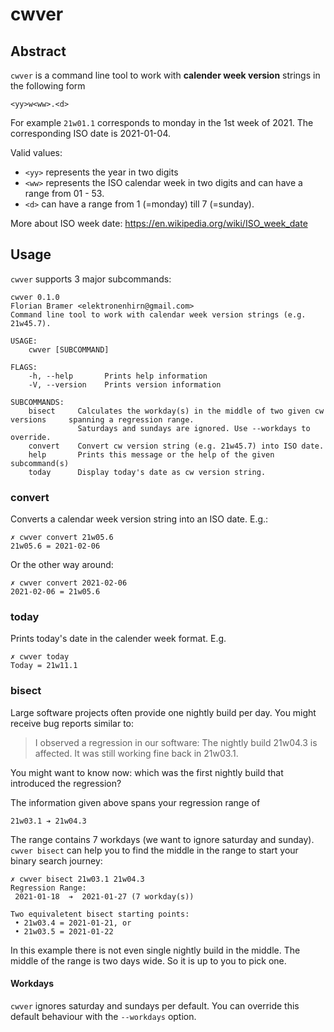 # cwver
## Abstract
`cwver` is a command line tool to work with __calender week version__ strings in the following form

    <yy>w<ww>.<d>

For example `21w01.1` corresponds to monday in the 1st week of 2021. The corresponding ISO date is 2021-01-04.

Valid values:
- `<yy>` represents the year in two digits
- `<ww>` represents the ISO calendar week in two digits and can have a range from 01 - 53.
- `<d>` can have a range from 1 (=monday) till 7 (=sunday).

More about ISO week date: https://en.wikipedia.org/wiki/ISO_week_date

## Usage

`cwver` supports 3 major subcommands:

    cwver 0.1.0
    Florian Bramer <elektronenhirn@gmail.com>
    Command line tool to work with calendar week version strings (e.g. 21w45.7).

    USAGE:
        cwver [SUBCOMMAND]

    FLAGS:
        -h, --help       Prints help information
        -V, --version    Prints version information

    SUBCOMMANDS:
        bisect     Calculates the workday(s) in the middle of two given cw versions     spanning a regression range.
                   Saturdays and sundays are ignored. Use --workdays to override.
        convert    Convert cw version string (e.g. 21w45.7) into ISO date.
        help       Prints this message or the help of the given subcommand(s)
        today      Display today's date as cw version string.

### convert

Converts a calendar week version string into an ISO date. E.g.:

    ✗ cwver convert 21w05.6
    21w05.6 = 2021-02-06

Or the other way around:

    ✗ cwver convert 2021-02-06
    2021-02-06 = 21w05.6

### today

Prints today's date in the calender week format. E.g.

    ✗ cwver today
    Today = 21w11.1

### bisect

Large software projects often provide one nightly build per day. You might receive bug reports similar to:

> I observed a regression in our software: The nightly build 21w04.3 is affected. It was still working fine back in 21w03.1.

You might want to know now: which was the first nightly build that introduced the regression?

The information given above spans your regression range of

`21w03.1 ➔ 21w04.3`

The range contains 7 workdays (we want to ignore saturday and sunday). `cwver bisect` can help you to find the middle in the range to start your binary search journey:


    ✗ cwver bisect 21w03.1 21w04.3
    Regression Range:
     2021-01-18  ➔  2021-01-27 (7 workday(s))

    Two equivaletent bisect starting points:
     • 21w03.4 = 2021-01-21, or
     • 21w03.5 = 2021-01-22

In this example there is not even single nightly build in the middle. The middle of the range is two days wide. So it is up to you to pick one.

#### Workdays
`cwver` ignores saturday and sundays per default. You can override this default behaviour with the `--workdays` option.


